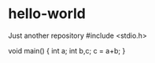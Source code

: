 # hello-world
Just another repository
#include <stdio.h>

void main()
{
    int a;
    int b,c;
    c = a+b;
}
